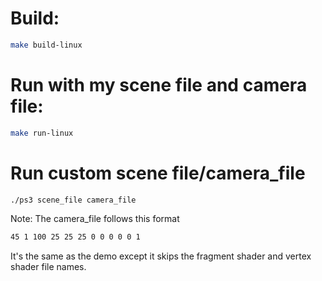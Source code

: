 # Build:
```bash
make build-linux
```

# Run with my scene file and camera file:
```bash
make run-linux
```

# Run custom scene file/camera_file
```bash
./ps3 scene_file camera_file
```
Note: The camera_file follows this format
```bash
45 1 100 25 25 25 0 0 0 0 0 1
```
It's the same as the demo except it skips the fragment shader and vertex shader file names.
